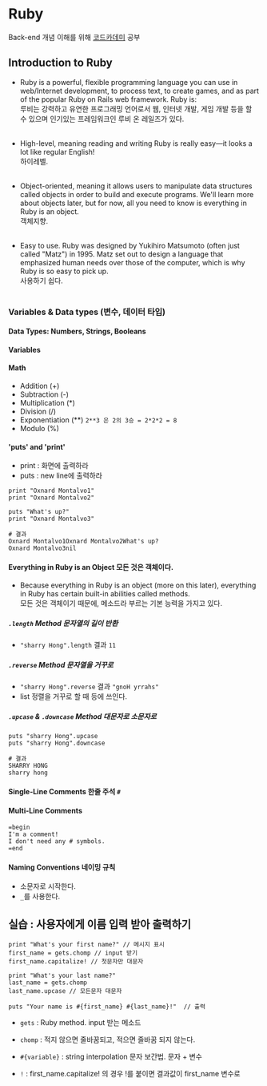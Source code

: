 # Ruby
Back-end 개념 이해를 위해 [코드카데미](https://www.codecademy.com) 공부 

## Introduction to Ruby

- Ruby is a powerful, flexible programming language you can use in web/Internet development, to process text, to create games, and as part of the popular Ruby on Rails web framework. Ruby is: <br>
루비는 강력하고 유연한 프로그래밍 언어로서 웹, 인터넷 개발, 게임 개발 등을 할 수 있으며 인기있는 프레임워크인 루비 온 레일즈가 있다.<br><br>

- High-level, meaning reading and writing Ruby is really easy—it looks a lot like regular English!<br>
하이레벨.<br><br>

- Object-oriented, meaning it allows users to manipulate data structures called objects in order to build and execute programs. We'll learn more about objects later, but for now, all you need to know is everything in Ruby is an object.<br>
객체지향.<br><br>

- Easy to use. Ruby was designed by Yukihiro Matsumoto (often just called "Matz") in 1995. Matz set out to design a language that emphasized human needs over those of the computer, which is why Ruby is so easy to pick up.<br>
사용하기 쉽다. <br><br>

### Variables & Data types (변수, 데이터 타입)

#### Data Types: Numbers, Strings, Booleans

#### Variables

#### Math
- Addition (+)
- Subtraction (-)
- Multiplication (*)
- Division (/)
- Exponentiation (**)  `2**3 은 2의 3승 = 2*2*2 = 8`
- Modulo (%)

#### 'puts' and 'print'
- print : 화면에 출력하라
- puts : new line에 출력하라 
```
print "Oxnard Montalvo1"
print "Oxnard Montalvo2"

puts "What's up?"
print "Oxnard Montalvo3"

# 결과
Oxnard Montalvo1Oxnard Montalvo2What's up?
Oxnard Montalvo3nil
```

#### Everything in Ruby is an Object 모든 것은 객체이다. 
- Because everything in Ruby is an object (more on this later), everything in Ruby has certain built-in abilities called methods. <br>
모든 것은 객체이기 때문에, 메소드라 부르는 기본 능력을 가지고 있다. 

##### `.length` Method 문자열의 길이 반환 
- `"sharry Hong".length` 결과 `11`

##### `.reverse` Method 문자열을 거꾸로 
- `"sharry Hong".reverse` 결과 `"gnoH yrrahs"`
- list 정렬을 거꾸로 할 때 등에 쓰인다. 

##### `.upcase` & `.downcase` Method 대문자로 소문자로 
```
puts "sharry Hong".upcase
puts "sharry Hong".downcase

# 결과 
SHARRY HONG
sharry hong
```

#### Single-Line Comments 한줄 주석 `#`

#### Multi-Line Comments 
```
=begin
I'm a comment!
I don't need any # symbols.
=end
```

#### Naming Conventions 네이밍 규칙 
- 소문자로 시작한다. 
- `_`를 사용한다. 

## 실습 : 사용자에게 이름 입력 받아 출력하기 

```
print "What's your first name?" // 메시지 표시 
first_name = gets.chomp // input 받기 
first_name.capitalize! // 첫문자만 대문자 

print "What's your last name?"
last_name = gets.chomp
last_name.upcase // 모든문자 대문자

puts "Your name is #{first_name} #{last_name}!"  // 출력 
```

- `gets` : Ruby method. input 받는 메소드
- `chomp` : 적지 않으면 줄바꿈되고, 적으면 줄바꿈 되지 않는다. 

- `#{variable}` : string interpolation 문자 보간법. 문자 + 변수 

- `!` : first_name.capitalize! 의 경우 !를 붙이면 결과값이 first_name 변수로 